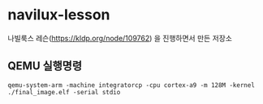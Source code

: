 # navilux-lesson
나빌룩스 레슨(https://kldp.org/node/109762) 을 진행하면서 만든 저장소

## QEMU 실행명령
    qemu-system-arm -machine integratorcp -cpu cortex-a9 -m 128M -kernel ./final_image.elf -serial stdio
